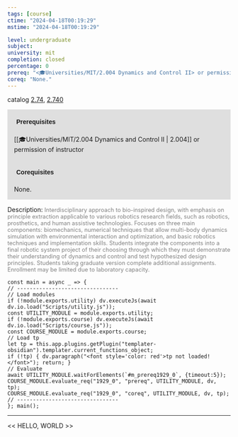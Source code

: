 ```yaml
---
tags: [course]
ctime: "2024-04-18T00:19:29"
mstime: "2024-04-18T00:19:29"

level: undergraduate
subject: 
university: mit
completion: closed
percentage: 0
prereq: "<🎓Universities/MIT/2.004 Dynamics and Control II> or permission of instructor"
coreq: "None."
---
```


catalog [2.74](http://student.mit.edu/catalog/m2b.html#2.74), [2.740](http://student.mit.edu/catalog/m2b.html#2.740)

<span style="display: block; padding: 15px; background-color: rgb(100, 100, 100, 0.2);"><font id="m_prereq1929_0" style="display: block; font-family: Arial, sans-serif; font-weight: bold; padding: 5px">Prerequisites</font><br><span id="prereq1929_0">[[🎓Universities/MIT/2.004 Dynamics and Control II | 2.004]] or permission of instructor</span></span>
<span style="display: block; padding: 15px; background-color: rgb(100, 100, 100, 0.2);"><font id="m_coreq1929_0" style="display: block; font-family: Arial, sans-serif; font-weight: bold; padding: 5px">Corequisites</font><br><span id="coreq1929_0">None.</span></span>

<font style="">Description:</font>
<font style="color: grey; font-size: 0.8rem;">Interdisciplinary approach to bio-inspired design, with emphasis on principle extraction applicable to various robotics research fields, such as robotics, prosthetics, and human assistive technologies. Focuses on three main components: biomechanics, numerical techniques that allow multi-body dynamics simulation with environmental interaction and optimization, and basic robotics techniques and implementation skills. Students integrate the components into a final robotic system project of their choosing through which they must demonstrate their understanding of dynamics and control and test hypothesized design principles. Students taking graduate version complete additional assignments. Enrollment may be limited due to laboratory capacity.</font>

```dataviewjs
const main = async _ => {
// --------------------------------
// Load modules
if (!module.exports.utility) dv.executeJs(await dv.io.load("Scripts/utility.js"));
const UTILITY_MODULE = module.exports.utility;
if (!module.exports.course) dv.executeJs(await dv.io.load("Scripts/course.js"));
const COURSE_MODULE = module.exports.course;
// Load tp
let tp = this.app.plugins.getPlugin("templater-obsidian").templater.current_functions_object;
if (!tp) { dv.paragraph("<font style='color: red'>tp not loaded!</font>"); return; }
// Evaluate
await UTILITY_MODULE.waitForElements(`#m_prereq1929_0`, {timeout:5});
COURSE_MODULE.evaluate_req("1929_0", "prereq", UTILITY_MODULE, dv, tp);
COURSE_MODULE.evaluate_req("1929_0", "coreq", UTILITY_MODULE, dv, tp);
// --------------------------------
}; main();
```

---

<< HELLO, WORLD >>
